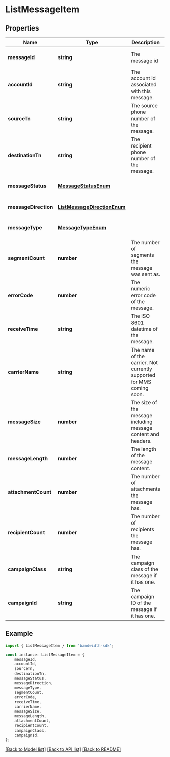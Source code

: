 # ListMessageItem


## Properties

Name | Type | Description | Notes
------------ | ------------- | ------------- | -------------
**messageId** | **string** | The message id | [optional] [default to undefined]
**accountId** | **string** | The account id associated with this message. | [optional] [default to undefined]
**sourceTn** | **string** | The source phone number of the message. | [optional] [default to undefined]
**destinationTn** | **string** | The recipient phone number of the message. | [optional] [default to undefined]
**messageStatus** | [**MessageStatusEnum**](MessageStatusEnum.md) |  | [optional] [default to undefined]
**messageDirection** | [**ListMessageDirectionEnum**](ListMessageDirectionEnum.md) |  | [optional] [default to undefined]
**messageType** | [**MessageTypeEnum**](MessageTypeEnum.md) |  | [optional] [default to undefined]
**segmentCount** | **number** | The number of segments the message was sent as. | [optional] [default to undefined]
**errorCode** | **number** | The numeric error code of the message. | [optional] [default to undefined]
**receiveTime** | **string** | The ISO 8601 datetime of the message. | [optional] [default to undefined]
**carrierName** | **string** | The name of the carrier. Not currently supported for MMS coming soon. | [optional] [default to undefined]
**messageSize** | **number** | The size of the message including message content and headers. | [optional] [default to undefined]
**messageLength** | **number** | The length of the message content. | [optional] [default to undefined]
**attachmentCount** | **number** | The number of attachments the message has. | [optional] [default to undefined]
**recipientCount** | **number** | The number of recipients the message has. | [optional] [default to undefined]
**campaignClass** | **string** | The campaign class of the message if it has one. | [optional] [default to undefined]
**campaignId** | **string** | The campaign ID of the message if it has one. | [optional] [default to undefined]

## Example

```typescript
import { ListMessageItem } from 'bandwidth-sdk';

const instance: ListMessageItem = {
    messageId,
    accountId,
    sourceTn,
    destinationTn,
    messageStatus,
    messageDirection,
    messageType,
    segmentCount,
    errorCode,
    receiveTime,
    carrierName,
    messageSize,
    messageLength,
    attachmentCount,
    recipientCount,
    campaignClass,
    campaignId,
};
```

[[Back to Model list]](../README.md#documentation-for-models) [[Back to API list]](../README.md#documentation-for-api-endpoints) [[Back to README]](../README.md)
